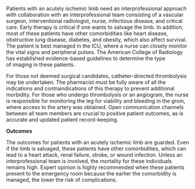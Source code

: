 Patients with an acutely ischemic limb need an interprofessional approach with collaboration with an interprofessional team consisting of a vascular surgeon, interventional radiologist, nurse, infectious disease, and critical care. Early therapy is critical if one wants to salvage the limb. In addition, most of these patients have other comorbidities like heart disease, obstructive lung disease, diabetes, and obesity, which also affect survival. The patient is best managed in the ICU, where a nurse can closely monitor the vital signs and peripheral pulses. The American College of Radiology has established evidence-based guidelines to determine the type of imaging in these patients.

For those not deemed surgical candidates, catheter-directed thrombolysis may be undertaken. The pharmacist must be fully aware of all the indications and contraindications of this therapy to prevent additional morbidity. For those who undergo thrombolysis or an angiogram, the nurse is responsible for monitoring the leg for viability and bleeding in the groin, where access to the artery was obtained. Open communication channels between all team members are crucial to positive patient outcomes, as is accurate and updated patient record-keeping.

**Outcomes**

The outcomes for patients with an acutely ischemic limb are guarded. Even if the limb is salvaged, these patients have other comorbidities, which can lead to a heart attack, renal failure, stroke, or wound infection. Unless an interprofessional team is involved, the mortality for these individuals remains high. Expert opinion is highly recommended when these patients present to the emergency room because the earlier the comorbidity is managed, the lower the risk of complications.